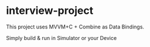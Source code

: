 # interview-project

This project uses MVVM+C + Combine as Data Bindings.

Simply build & run in Simulator or your Device
